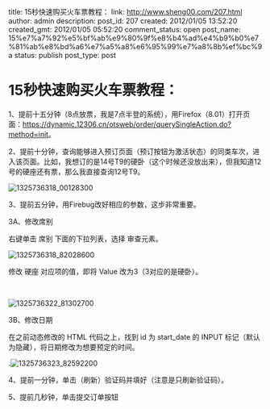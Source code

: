 title: 15秒快速购买火车票教程：
link: http://www.sheng00.com/207.html
author: admin
description: 
post_id: 207
created: 2012/01/05 13:52:20
created_gmt: 2012/01/05 05:52:20
comment_status: open
post_name: 15%e7%a7%92%e5%bf%ab%e9%80%9f%e8%b4%ad%e4%b9%b0%e7%81%ab%e8%bd%a6%e7%a5%a8%e6%95%99%e7%a8%8b%ef%bc%9a
status: publish
post_type: post

# 15秒快速购买火车票教程：

1、提前十五分钟（8点放票，我是7点半登的系统），用Firefox（8.01）打开页面：<https://dynamic.12306.cn/otsweb/order/querySingleAction.do?method=init>。

2、提前十分钟，查询能够进入预订页面（预订按钮为激活状态）的同类车次，进入该页面。比如，我想订的是14号T9的硬卧（这个时候还没放出来），但我知道12号的硬座还有票，那么我直接查询12号T9。

![1325736318_00128300](/wp-content/uploads/2012/01/1325736318_00128300_thumb.jpg)

3、提前五分钟，用Firebug改好相应的参数，这步非常重要。

3A、修改席别

右键单击 席别 下面的下拉列表，选择 审查元素。

![1325736318_82028600](/wp-content/uploads/2012/01/1325736318_82028600_thumb.jpg)

修改 硬座 对应项的值，即将 Value 改为3（3对应的是硬卧）。

 

![1325736322_81302700](/wp-content/uploads/2012/01/1325736322_81302700_thumb.jpg)

3B、修改日期

在之前动态修改的 HTML 代码之上，找到 id 为 start_date 的 INPUT 标记（默认为隐藏），将日期修改为想要预定的时间。

.![1325736323_82592200](/wp-content/uploads/2012/01/1325736323_82592200_thumb.jpg)

4、提前一分钟，单击（刷新）验证码并填好（注意是只刷新验证码）。

5、提前几秒钟，单击提交订单按钮
